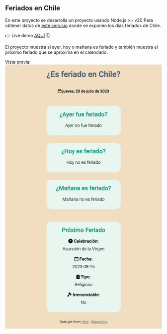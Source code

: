 ## Feriados en Chile

En este proyecto se desarrolla un proyecto usando Node.js >= v20
Para obtener datos de [este servicio](https://apis.digital.gob.cl/fl) donde
se exponen los días feriados de Chile.

👉 Live demo [AQUÍ](https://holidays-in-chile.onrender.com/) 🗓️

El proyecto muestra si ayer, hoy o mañana es feriado y también muestra el
próximo feriado que se aproxima en el calendario.

Vista previa:
![Es feriado en Chile vista previa](https://github.com/felipejoq/holidays-in-chile/blob/main/preview.png?raw=true)
